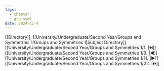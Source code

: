 ```yaml
---
tags:
  - chapter
  - grp_sym1
date: 2024-11-4
---
```

[[Directory]], [[University/Undergraduate/Second Year/Groups and Symmetries 1/Groups and Symmetries 1|Subject Directory]]
[[University/Undergraduate/Second Year/Groups and Symmetries 1/1. |🞀🞀]] [[University/Undergraduate/Second Year/Groups and Symmetries 1/9. |◀]] [[University/Undergraduate/Second Year/Groups and Symmetries 1/11. |▶]] [[University/Undergraduate/Second Year/Groups and Symmetries 1/22. |🞂🞂]]
# 
## 
### 